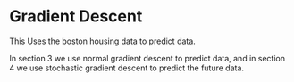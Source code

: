 # Gradient Descent

This Uses the boston housing data to predict data.

In section 3 we use normal gradient descent to predict data, and in section 4 we use stochastic gradient descent to predict the future data.  
